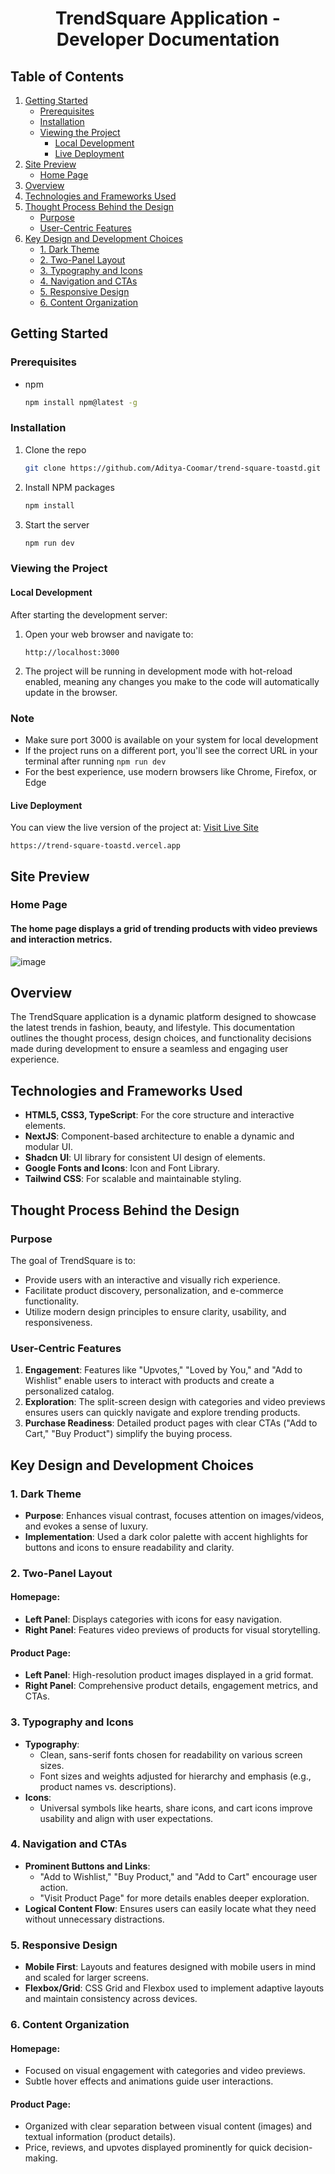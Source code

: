 <h1 align="center"> TrendSquare Application - Developer Documentation </h1> 

## Table of Contents
1. [Getting Started](#getting-started)
   - [Prerequisites](#prerequisites)
   - [Installation](#installation)
   - [Viewing the Project](#viewing-the-project)
     - [Local Development](#local-development)
     - [Live Deployment](#live-deployment)
2. [Site Preview](#site-preview)
   - [Home Page](#home-page)
3. [Overview](#overview)
4. [Technologies and Frameworks Used](#technologies-and-frameworks-used)
5. [Thought Process Behind the Design](#thought-process-behind-the-design)
   - [Purpose](#purpose)
   - [User-Centric Features](#user-centric-features)
6. [Key Design and Development Choices](#key-design-and-development-choices)
   - [1. Dark Theme](#1-dark-theme)
   - [2. Two-Panel Layout](#2-two-panel-layout)
   - [3. Typography and Icons](#3-typography-and-icons)
   - [4. Navigation and CTAs](#4-navigation-and-ctas)
   - [5. Responsive Design](#5-responsive-design)
   - [6. Content Organization](#6-content-organization)

<!-- GETTING STARTED -->
## Getting Started
### Prerequisites
- npm
  ```sh
  npm install npm@latest -g
  ```
### Installation
1. Clone the repo
   ```sh
   git clone https://github.com/Aditya-Coomar/trend-square-toastd.git
   ```
2. Install NPM packages
   ```sh
   npm install
   ```
3. Start the server
   ```sh
   npm run dev
   ```
### Viewing the Project
#### Local Development
After starting the development server:
1. Open your web browser and navigate to:
   ```
   http://localhost:3000
   ```
2. The project will be running in development mode with hot-reload enabled, meaning any changes you make to the code will automatically update in the browser.
### Note
- Make sure port 3000 is available on your system for local development
- If the project runs on a different port, you'll see the correct URL in your terminal after running `npm run dev`
- For the best experience, use modern browsers like Chrome, Firefox, or Edge
#### Live Deployment
You can view the live version of the project at: [Visit Live Site](https://trend-square-toastd.vercel.app)
```
https://trend-square-toastd.vercel.app
```

## Site Preview

### Home Page
#### The home page displays a grid of trending products with video previews and interaction metrics.
![image](https://github.com/user-attachments/assets/25a67406-2666-4a8a-8711-847f9809d08f)


## Overview
The TrendSquare application is a dynamic platform designed to showcase the latest trends in fashion, beauty, and lifestyle. This documentation outlines the thought process, design choices, and functionality decisions made during development to ensure a seamless and engaging user experience.

## Technologies and Frameworks Used

- **HTML5, CSS3, TypeScript**: For the core structure and interactive elements.
- **NextJS**: Component-based architecture to enable a dynamic and modular UI.
- **Shadcn UI**: UI library for consistent UI design of elements.
- **Google Fonts and Icons**: Icon and Font Library.
- **Tailwind CSS**: For scalable and maintainable styling.


## Thought Process Behind the Design

### Purpose
The goal of TrendSquare is to:
- Provide users with an interactive and visually rich experience.
- Facilitate product discovery, personalization, and e-commerce functionality.
- Utilize modern design principles to ensure clarity, usability, and responsiveness.

### User-Centric Features
1. **Engagement**: Features like "Upvotes," "Loved by You," and "Add to Wishlist" enable users to interact with products and create a personalized catalog.
2. **Exploration**: The split-screen design with categories and video previews ensures users can quickly navigate and explore trending products.
3. **Purchase Readiness**: Detailed product pages with clear CTAs ("Add to Cart," "Buy Product") simplify the buying process.



## Key Design and Development Choices

### 1. Dark Theme
- **Purpose**: Enhances visual contrast, focuses attention on images/videos, and evokes a sense of luxury.
- **Implementation**: Used a dark color palette with accent highlights for buttons and icons to ensure readability and clarity.

### 2. Two-Panel Layout
#### Homepage:
- **Left Panel**: Displays categories with icons for easy navigation.
- **Right Panel**: Features video previews of products for visual storytelling.

#### Product Page:
- **Left Panel**: High-resolution product images displayed in a grid format.
- **Right Panel**: Comprehensive product details, engagement metrics, and CTAs.

### 3. Typography and Icons
- **Typography**:
  - Clean, sans-serif fonts chosen for readability on various screen sizes.
  - Font sizes and weights adjusted for hierarchy and emphasis (e.g., product names vs. descriptions).
- **Icons**:
  - Universal symbols like hearts, share icons, and cart icons improve usability and align with user expectations.

### 4. Navigation and CTAs
- **Prominent Buttons and Links**:
  - "Add to Wishlist," "Buy Product," and "Add to Cart" encourage user action.
  - "Visit Product Page" for more details enables deeper exploration.
- **Logical Content Flow**: Ensures users can easily locate what they need without unnecessary distractions.

### 5. Responsive Design
- **Mobile First**: Layouts and features designed with mobile users in mind and scaled for larger screens.
- **Flexbox/Grid**: CSS Grid and Flexbox used to implement adaptive layouts and maintain consistency across devices.

### 6. Content Organization
#### Homepage:
- Focused on visual engagement with categories and video previews.
- Subtle hover effects and animations guide user interactions.

#### Product Page:
- Organized with clear separation between visual content (images) and textual information (product details).
- Price, reviews, and upvotes displayed prominently for quick decision-making.


